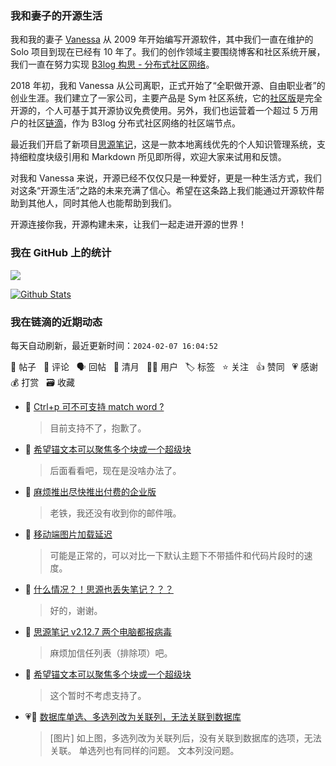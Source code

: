 ### 我和妻子的开源生活

我和我的妻子 [Vanessa](https://github.com/Vanessa219) 从 2009 年开始编写开源软件，其中我们一直在维护的 Solo 项目到现在已经有 10 年了。我们的创作领域主要围绕博客和社区系统开展，我们一直在努力实现 [B3log 构思 - 分布式社区网络](https://ld246.com/article/1546941897596)。

2018 年初，我和 Vanessa 从公司离职，正式开始了“全职做开源、自由职业者”的创业生涯。我们建立了一家公司，主要产品是 Sym 社区系统，它的[社区版](https://github.com/88250/symphony)是完全开源的，个人可基于其开源协议免费使用。另外，我们也运营着一个超过 5 万用户的社区[链滴](https://ld246.com)，作为 B3log 分布式社区网络的社区端节点。

最近我们开启了新项目[思源笔记](https://github.com/siyuan-note/siyuan)，这是一款本地离线优先的个人知识管理系统，支持细粒度块级引用和 Markdown 所见即所得，欢迎大家来试用和反馈。

对我和 Vanessa 来说，开源已经不仅仅只是一种爱好，更是一种生活方式，我们对这条“开源生活”之路的未来充满了信心。希望在这条路上我们能通过开源软件帮助到其他人，同时其他人也能帮助到我们。

开源连接你我，开源构建未来，让我们一起走进开源的世界！

### 我在 GitHub 上的统计

<a title="Hits" target="_blank" href="https://github.com/88250/88250"><img src="https://hits.b3log.org/88250/88250.svg"></a>

[![Github Stats](https://github-readme-stats.vercel.app/api?username=88250&theme=tokyonight&show_icons=true)](https://github.com/88250)

<!--events start -->

### 我在链滴的近期动态

每天自动刷新，最近更新时间：`2024-02-07 16:04:52`

📝 帖子 &nbsp; 💬 评论 &nbsp; 🗣 回帖 &nbsp; 🌙 清月 &nbsp; 👨‍💻 用户 &nbsp; 🏷️ 标签 &nbsp; ⭐️ 关注 &nbsp; 👍 赞同 &nbsp; 💗 感谢 &nbsp; 💰 打赏 &nbsp; 🗃 收藏

* 💬 [Ctrl+p 可不可支持 match word ?](https://ld246.com/article/1706515655292/comment/1707281854546#comments)

  > 目前支持不了，抱歉了。
* 💬 [希望锚文本可以聚焦多个块或一个超级块](https://ld246.com/article/1707212976376/comment/1707273643709#comments)

  > 后面看看吧，现在是没啥办法了。
* 💬 [麻烦推出尽快推出付费的企业版](https://ld246.com/article/1707085223340/comment/1707265404973#comments)

  > 老铁，我还没有收到你的邮件哦。
* 💬 [移动端图片加载延迟](https://ld246.com/article/1707238003247/comment/1707252301837#comments)

  > 可能是正常的，可以对比一下默认主题下不带插件和代码片段时的速度。
* 💬 [什么情况？！思源也丢失笔记？？？](https://ld246.com/article/1706835819793/comment/1707236722518#comments)

  > 好的，谢谢。
* 💬 [思源笔记 v2.12.7 两个电脑都报病毒](https://ld246.com/article/1707207198341/comment/1707226649975#comments)

  > 麻烦加信任列表（排除项）吧。
* 💬 [希望锚文本可以聚焦多个块或一个超级块](https://ld246.com/article/1707212976376/comment/1707222565064#comments)

  > 这个暂时不考虑支持了。
* 💗📝 [数据库单选、多选列改为关联列，无法关联到数据库](https://ld246.com/article/1707211689167)

  > [图片] 如上图，多选列改为关联列后，没有关联到数据库的选项，无法关联。 单选列也有同样的问题。 文本列没问题。


<!--events end -->
